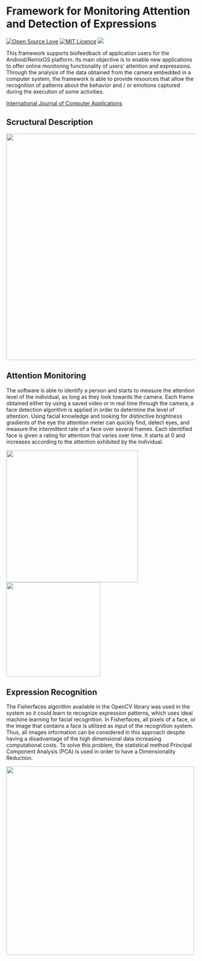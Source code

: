 # Framework for Monitoring Attention and Detection of Expressions

[![Open Source Love](https://badges.frapsoft.com/os/v1/open-source.svg?v=103)](https://github.com/ellerbrock/open-source-badge/)
[![MIT Licence](https://badges.frapsoft.com/os/mit/mit.png?v=103)](https://opensource.org/licenses/mit-license.php)
[![](https://jitpack.io/v/rafaelaaraujo/Face-detect-framework.svg)](https://jitpack.io/#rafaelaaraujo/Face-detect-framework)

This framework supports biofeedback of application users for the
Android/RemixOS platform. Its main objective is to enable new applications to offer online monitoring functionality of users' attention and expressions. Through the analysis of the data obtained from the camera embedded in a computer system, the framework is able to provide resources that allow the recognition of patterns about the behavior and / or emotions captured during the execution of some activities. 

[International Journal of Computer Applications](https://www.ijcaonline.org/archives/volume158/number5/26906-26906-2017912847)


## Scructural Description

<p align="left">
  <img src="https://github.com/rafaelaaraujo/Face-detect-framework/blob/master/archives/graph.png" width="600"/>
</p>


## Attention Monitoring

  The software is able to identify a person and starts to measure the attention level of the individual, as long as they look towards the camera. Each frame obtained either by using a saved video or in real time through the camera, a face detection algorithm is applied in order to determine the level of attention. 
	Using facial knowledge and looking for distinctive brightness gradients of the eye the attention meter can quickly find, detect eyes, and measure the intermittent rate of a face over several frames. Each identified face is given a rating for attention that varies over time. It starts at 0 and increases according to the attention exhibited by the individual.

<p align="left">
  <img src="https://github.com/rafaelaaraujo/Face-detect-framework/blob/master/archives/attention_sample.png" width="350"/>
  <img src="https://github.com/rafaelaaraujo/Face-detect-framework/blob/master/archives/graph_attention.png" width="250"/>
</p>

## Expression Recognition

  The Fisherfaces algorithm available in the OpenCV library was used in the system so it could learn to recognize expression patterns, which uses ideal machine learning for facial recognition. In Fisherfaces, all pixels of a face, or the image that contains a face is utilized as input of the recognition system. Thus, all images information can be considered in this approach despite having a disadvantage of the high dimensional data increasing computational costs. To solve this problem, the statistical method Principal Component Analysis (PCA) is used in order to have a Dimensionality Reduction. 


<p align="left">
  <img src="https://github.com/rafaelaaraujo/Face-detect-framework/blob/master/archives/expression_sample.jpg" width="500"/>
</p>
